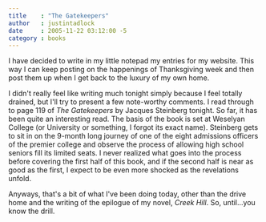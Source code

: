 ```yaml
---
title    : "The Gatekeepers"
author   : justintadlock
date     : 2005-11-22 03:12:00 -5
category : books
---
```


I have decided to write in my little notepad my entries for my website.  This way I can keep posting on the happenings of Thanksgiving week and then post them up when I get back to the luxury of my own home.

I didn't really feel like writing much tonight simply because I feel totally drained, but I'll try to present a few note-worthy comments.  I read through to page 119 of <i> The Gatekeepers</i> by Jacques Steinberg tonight.  So far, it has been quite an interesting read.  The basis of the book is set at Weselyan College (or University or something, I forgot its exact name).  Steinberg gets to sit in on the 9-month long journey of one of the eight admissions officers of the premier college and observe the process of allowing high school seniors fill its limited seats.  I never realized what goes into the process before covering the first half of this book, and if the second half is near as good as the first, I expect to be even more shocked as the revelations unfold.

Anyways, that's a bit of what I've been doing today, other than the drive home and the writing of the epilogue of my novel, <i> Creek Hill</i>.  So, until...you know the drill.
